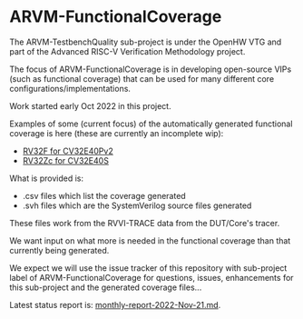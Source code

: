 # ARVM-FunctionalCoverage

The ARVM-TestbenchQuality sub-project is under the OpenHW VTG and part of the Advanced RISC-V Verification Methodology project.

The focus of ARVM-FunctionalCoverage is in developing open-source VIPs (such as functional coverage) that can be used for many different core configurations/implementations.

Work started early Oct 2022 in this project.

Examples of some (current focus) of the automatically generated functional coverage is here (these are currently an incomplete wip):   
- [RV32F for CV32E40Pv2](20221201/CV32E40Pv2_riscvISACOV)
- [RV32Zc for CV32E40S](20221201/CV32E40S_riscvISACOV)

What is provided is:
- .csv files which list the coverage generated
- .svh files which are the SystemVerilog source files generated

These files work from the RVVI-TRACE data from the DUT/Core's tracer.

We want input on what more is needed in the functional coverage than that currently being generated.

We expect we will use the issue tracker of this repository with sub-project label of ARVM-FunctionalCoverage for questions, issues, enhancements for this sub-project and the generated coverage files...

Latest status report is: [monthly-report-2022-Nov-21.md](https://github.com/openhwgroup/programs/blob/master/TGs/verification-task-group/projects/ARVM-FunctionalCoverage/meetings/2022/monthly-report-2022-Nov-21.md).


